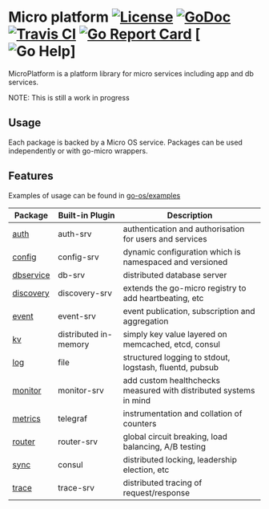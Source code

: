 # Micro platform [![License](https://img.shields.io/:license-apache-blue.svg)](https://opensource.org/licenses/Apache-2.0) [![GoDoc](https://godoc.org/github.com/micro/go-os?status.svg)](https://godoc.org/github.com/micro/go-os) [![Travis CI](https://api.travis-ci.org/micro/go-os.svg?branch=master)](https://travis-ci.org/micro/go-os) [![Go Report Card](https://goreportcard.com/badge/micro/go-os)](https://goreportcard.com/report/github.com/micro/go-os) [![Go Help](https://studygolang.com/pkgdoc)]

MicroPlatform is a platform library for micro services including app and db services.

NOTE: This is still a work in progress

## Usage

Each package is backed by a Micro OS service. Packages can be used independently or with go-micro wrappers.

## Features

Examples of usage can be found in [go-os/examples](https://github.com/micro/go-os/tree/master/examples)

Package     |   Built-in Plugin	|	Description
-------     |   --------	|	---------
[auth](https://godoc.org/github.com/micro/go-os/auth)	|	auth-srv	|   authentication and authorisation for users and services	
[config](https://godoc.org/github.com/micro/go-os/config)	|	config-srv	|   dynamic configuration which is namespaced and versioned
[dbservice](https://godoc.org/github.com/micro/go-os/dbservice)		|	db-srv		| distributed database server
[discovery](https://godoc.org/github.com/micro/go-os/discovery)	|	discovery-srv	|   extends the go-micro registry to add heartbeating, etc
[event](https://godoc.org/github.com/micro/go-os/event)	|	event-srv	|	event publication, subscription and aggregation 
[kv](https://godoc.org/github.com/micro/go-os/kv)		|	distributed in-memory	|   simply key value layered on memcached, etcd, consul 
[log](https://godoc.org/github.com/micro/go-os/log)	|	file	|	structured logging to stdout, logstash, fluentd, pubsub
[monitor](https://godoc.org/github.com/micro/go-os/monitor)	|	monitor-srv	|   add custom healthchecks measured with distributed systems in mind
[metrics](https://godoc.org/github.com/micro/go-os/metrics)	|	telegraf	|   instrumentation and collation of counters
[router](https://godoc.org/github.com/micro/go-os/router)	|	router-srv	|	global circuit breaking, load balancing, A/B testing
[sync](https://godoc.org/github.com/micro/go-os/sync)	|	consul		|	distributed locking, leadership election, etc
[trace](https://godoc.org/github.com/micro/go-os/trace)	|	trace-srv	|	distributed tracing of request/response



